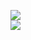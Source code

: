 [![](https://img.shields.io/badge/Made%20With-Github%20Spray-lightgrey.svg?style=for-the-badge&logo=github)](https://github.com/Annihil/github-spray#10467)  
[![](https://i.imgur.com/2DrTn0Z.gif)](https://github.com/Annihil/github-spray)